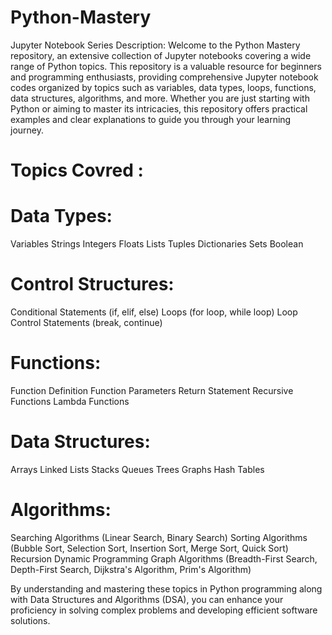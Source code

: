 # Python-Mastery
Jupyter Notebook Series Description: Welcome to the Python Mastery repository, an extensive collection of Jupyter notebooks covering a wide range of Python topics. This repository is a valuable resource for beginners and programming enthusiasts, providing comprehensive Jupyter notebook codes organized by topics such as variables, data types, loops, functions, data structures, algorithms, and more. Whether you are just starting with Python or aiming to master its intricacies, this repository offers practical examples and clear explanations to guide you through your learning journey.
# Topics Covred : 

# Data Types:
Variables
Strings
Integers
Floats
Lists
Tuples
Dictionaries
Sets
Boolean

# Control Structures:
Conditional Statements (if, elif, else)
Loops (for loop, while loop)
Loop Control Statements (break, continue)

# Functions:
Function Definition
Function Parameters
Return Statement
Recursive Functions
Lambda Functions

# Data Structures:
Arrays
Linked Lists
Stacks
Queues
Trees
Graphs
Hash Tables

# Algorithms:
Searching Algorithms (Linear Search, Binary Search)
Sorting Algorithms (Bubble Sort, Selection Sort, Insertion Sort, Merge Sort, Quick Sort)
Recursion
Dynamic Programming
Graph Algorithms (Breadth-First Search, Depth-First Search, Dijkstra's Algorithm, Prim's Algorithm)

By understanding and mastering these topics in Python programming along with Data Structures and Algorithms (DSA), you can enhance your proficiency in solving complex problems and developing efficient software solutions.

